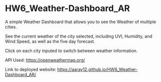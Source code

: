 # HW6_Weather-Dashboard_AR

A simple Weather Dashboard that allows you to see the Weather of multiple cities.

See the current weather of the city selected, including UVI, Humidity, and Wind Speed, as well as the five day forecast.

Click on each city inputed to switch between weather information.

API Used: https://openweathermap.org/

Link to deployed website: https://aaray12.github.io/HW6_Weather-Dashboard_AR/
